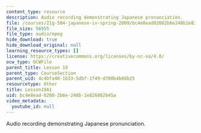 ```yaml
---
content_type: resource
description: Audio recording demonstrating Japanese pronunciation.
file: /courses/21g-504-japanese-iv-spring-2009/bc4e8ead02082b6e248b1e826802b45a_Lesson19A1.mp3
file_size: 56955
file_type: audio/mpeg
hide_download: true
hide_download_original: null
learning_resource_types: []
license: https://creativecommons.org/licenses/by-nc-sa/4.0/
ocw_type: OCWFile
parent_title: Lesson 19
parent_type: CourseSection
parent_uid: 4c4bfa40-1b33-5dbf-1f49-d700b4b86b25
resourcetype: Other
title: Lesson19A1
uid: bc4e8ead-0208-2b6e-248b-1e826802b45a
video_metadata:
  youtube_id: null
---
```

Audio recording demonstrating Japanese pronunciation.